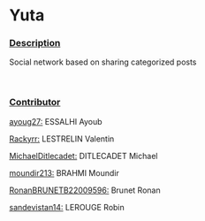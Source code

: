 # Yuta  
### <ins>Description</ins>  
Social network based on sharing categorized posts
  
<br> 

### <ins>Contributor</ins>
<ins>ayoug27:</ins> ESSALHI Ayoub  

<ins>Rackyrr:</ins> LESTRELIN Valentin  

<ins>MichaelDitlecadet:</ins> DITLECADET Michael  

<ins>moundir213:</ins> BRAHMI Moundir  

<ins>RonanBRUNETB22009596:</ins> Brunet Ronan  

<ins>sandevistan14:</ins> LEROUGE Robin  
